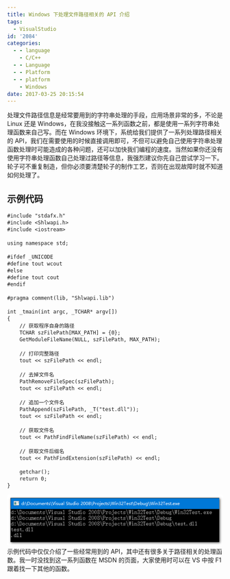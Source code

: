 ```yaml
---
title: Windows 下处理文件路径相关的 API 介绍
tags:
  - VisualStudio
id: '2084'
categories:
  - - language
    - C/C++
  - - Language
  - - Platform
  - - platform
    - Windows
date: 2017-03-25 20:15:54
---
```


处理文件路径信息是经常要用到的字符串处理的手段，应用场景非常的多，不论是 Linux 还是 Windows，在我没接触这一系列函数之前，都是使用一系列字符串处理函数来自己写。而在 Windows 环境下，系统给我们提供了一系列处理路径相关的 API，我们在需要使用的时候直接调用即可，不但可以避免自己使用字符串处理函数处理时可能造成的各种问题，还可以加快我们编程的速度。当然如果你还没有使用字符串处理函数自己处理过路径等信息，我强烈建议你先自己尝试学习一下。轮子可不重复制造，但你必须要清楚轮子的制作工艺，否则在出现故障时就不知道如何处理了。
<!-- more -->
## 示例代码

```
#include "stdafx.h"
#include <Shlwapi.h>
#include <iostream>

using namespace std;

#ifdef _UNICODE
#define tout wcout
#else
#define tout cout
#endif

#pragma comment(lib, "Shlwapi.lib")

int _tmain(int argc, _TCHAR* argv[])
{
    // 获取程序自身的路径
    TCHAR szFilePath[MAX_PATH] = {0};
    GetModuleFileName(NULL, szFilePath, MAX_PATH);

    // 打印完整路径
    tout << szFilePath << endl;

    // 去掉文件名
    PathRemoveFileSpec(szFilePath);
    tout << szFilePath << endl;

    // 追加一个文件名
    PathAppend(szFilePath, _T("test.dll"));
    tout << szFilePath << endl;

    // 获取文件名
    tout << PathFindFileName(szFilePath) << endl;

    // 获取文件后缀名
    tout << PathFindExtension(szFilePath) << endl;

    getchar();
    return 0;
}
```

[![](/images/2017/03/2017-03-25_201903.png)](/images/2017/03/2017-03-25_201903.png) 示例代码中仅仅介绍了一些经常用到的 API，其中还有很多关于路径相关的处理函数。我一时没找到这一系列函数在 MSDN 的页面，大家使用时可以在 VS 中按 F1 跟着找一下其他的函数。